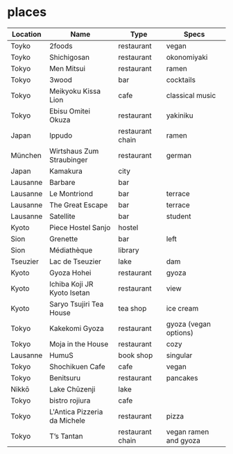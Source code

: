 # places

| Location | Name                         | Type             | Specs                 |
| -------- | ---------------------------- | ---------------- | --------------------- |
| Toyko    | 2foods                       | restaurant       | vegan                 |
| Toyko    | Shichigosan                  | restaurant       | okonomiyaki           |
| Tokyo    | Men Mitsui                   | restaurant       | ramen                 |
| Tokyo    | 3wood                        | bar              | cocktails             |
| Tokyo    | Meikyoku Kissa Lion          | cafe             | classical music       |
| Tokyo    | Ebisu Omitei Okuza           | restaurant       | yakiniku              |
| Japan    | Ippudo                       | restaurant chain | ramen                 |
| München  | Wirtshaus Zum Straubinger    | restaurant       | german                |
| Japan    | Kamakura                     | city             |                       |
| Lausanne | Barbare                      | bar              |                       |
| Lausanne | Le Montriond                 | bar              | terrace               |
| Lausanne | The Great Escape             | bar              | terrace               |
| Lausanne | Satellite                    | bar              | student               |
| Kyoto    | Piece Hostel Sanjo           | hostel           |                       |
| Sion     | Grenette                     | bar              | left                  |
| Sion     | Médiathèque                  | library          |                       |
| Tseuzier | Lac de Tseuzier              | lake             | dam                   |
| Kyoto    | Gyoza Hohei                  | restaurant       | gyoza                 |
| Kyoto    | Ichiba Koji JR Kyoto Isetan  | restaurant       | view                  |
| Kyoto    | Saryo Tsujiri Tea House      | tea shop         | ice cream             |
| Tokyo    | Kakekomi Gyoza               | restaurant       | gyoza (vegan options) |
| Tokyo    | Moja in the House            | restaurant       | cozy                  |
| Lausanne | HumuS                        | book shop        | singular              |
| Tokyo    | Shochikuen Cafe              | cafe             | vegan                 |
| Tokyo    | Benitsuru                    | restaurant       | pancakes              |
| Nikkō    | Lake Chūzenji                | lake             |                       |
| Tokyo    | bistro rojiura               | cafe             |                       |
| Tokyo    | L'Antica Pizzeria da Michele | restaurant       | pizza                 |
| Tokyo    | T’s Tantan                   | restaurant chain | vegan ramen and gyoza |
